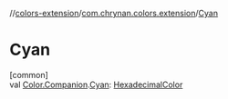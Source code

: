 //[colors-extension](../../index.md)/[com.chrynan.colors.extension](index.md)/[Cyan](-cyan.md)

# Cyan

[common]\
val [Color.Companion](../../../colors-core/colors-core/com.chrynan.colors/-color/-companion/index.md).[Cyan](-cyan.md): [HexadecimalColor](../../../colors-core/colors-core/com.chrynan.colors/-hexadecimal-color/index.md)
